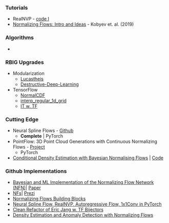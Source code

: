 


### Tutorials

* RealNVP - [code I](https://github.com/bayesgroup/deepbayes-2019/blob/master/seminars/day3/nf/nf-solution.ipynb)
* [Normalizing Flows: Intro and Ideas](https://arxiv.org/pdf/1908.09257.pdf) - Kobyev et. al. (2019)


### Algorithms

*


### RBIG Upgrades

* Modularization
  * [Lucastheis](https://github.com/lucastheis/mixtures)
  * [Destructive-Deep-Learning](https://github.com/davidinouye/destructive-deep-learning/tree/master)
* TensorFlow
  * [NormalCDF](https://github.com/tensorflow/probability/blob/master/tensorflow_probability/python/bijectors/normal_cdf.py)
  * [interp_regular_1d_grid](https://www.tensorflow.org/probability/api_docs/python/tfp/math/interp_regular_1d_grid)
  * [IT w. TF](https://nbviewer.jupyter.org/github/adhiraiyan/DeepLearningWithTF2.0/blob/master/notebooks/03.00-Probability-and-Information-Theory.ipynb)


### Cutting Edge

* Neural Spline Flows - [Github](https://github.com/bayesiains/nsf)
  * **Complete** | PyTorch
* PointFlow: 3D Point Cloud Generations with Continuous Normalizing Flows - [Project](https://www.guandaoyang.com/PointFlow/)
  * PyTorch
* [Conditional Density Estimation with Bayesian Normalising Flows](https://arxiv.org/abs/1802.04908) | [Code](https://github.com/blt2114/CDE_with_BNF)

### Github Implementations

* [Bayesian and ML Implementation of the Normalizing Flow Network (NFN)](https://github.com/siboehm/NormalizingFlowNetwork)| [Paper](https://arxiv.org/abs/1907.08982)
* [NFs](https://github.com/ktisha/normalizing-flows)| [Prezi](https://github.com/ktisha/normalizing-flows/blob/master/presentation/presentation.pdf)
* [Normalizing Flows Building Blocks](https://github.com/colobas/normalizing-flows)
* [Neural Spline Flow, RealNVP, Autoregressive Flow, 1x1Conv in PyTorch](https://github.com/tonyduan/normalizing-flows)
* [Clean Refactor of Eric Jang w. TF Bijectors](https://github.com/breadbread1984/FlowBasedGenerativeModel)
* [Density Estimation and Anomaly Detection with Normalizing Flows](https://github.com/rom1mouret/anoflows)